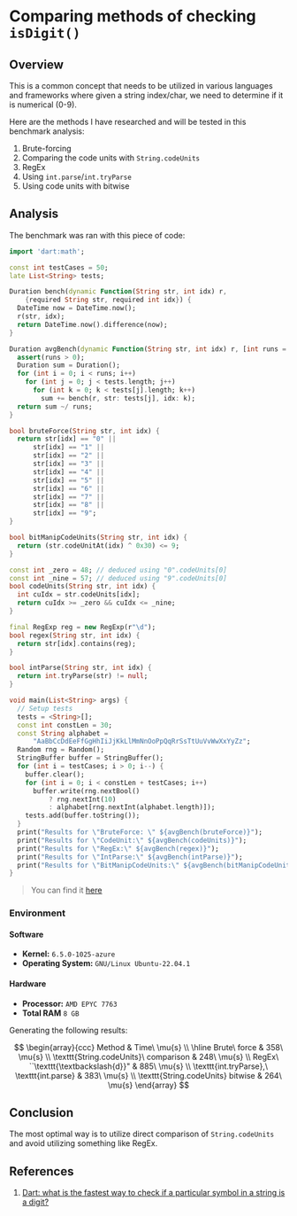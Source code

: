 # Comparing methods of checking `isDigit()`

## Overview

This is a common concept that needs to be utilized in various languages and frameworks where given a string index/char, we need to determine if it is numerical (0-9).

Here are the methods I have researched and will be tested in this benchmark analysis:

1. Brute-forcing
2. Comparing the code units with `String.codeUnits`
3. RegEx
4. Using `int.parse`/`int.tryParse`
5. Using code units with bitwise

## Analysis

The benchmark was ran with this piece of code:

```dart
import 'dart:math';

const int testCases = 50;
late List<String> tests;

Duration bench(dynamic Function(String str, int idx) r,
    {required String str, required int idx}) {
  DateTime now = DateTime.now();
  r(str, idx);
  return DateTime.now().difference(now);
}

Duration avgBench(dynamic Function(String str, int idx) r, [int runs = 100]) {
  assert(runs > 0);
  Duration sum = Duration();
  for (int i = 0; i < runs; i++)
    for (int j = 0; j < tests.length; j++)
      for (int k = 0; k < tests[j].length; k++)
        sum += bench(r, str: tests[j], idx: k);
  return sum ~/ runs;
}

bool bruteForce(String str, int idx) {
  return str[idx] == "0" ||
      str[idx] == "1" ||
      str[idx] == "2" ||
      str[idx] == "3" ||
      str[idx] == "4" ||
      str[idx] == "5" ||
      str[idx] == "6" ||
      str[idx] == "7" ||
      str[idx] == "8" ||
      str[idx] == "9";
}

bool bitManipCodeUnits(String str, int idx) {
  return (str.codeUnitAt(idx) ^ 0x30) <= 9;
}

const int _zero = 48; // deduced using "0".codeUnits[0]
const int _nine = 57; // deduced using "9".codeUnits[0]
bool codeUnits(String str, int idx) {
  int cuIdx = str.codeUnits[idx];
  return cuIdx >= _zero && cuIdx <= _nine;
}

final RegExp reg = new RegExp(r"\d");
bool regex(String str, int idx) {
  return str[idx].contains(reg);
}

bool intParse(String str, int idx) {
  return int.tryParse(str) != null;
}

void main(List<String> args) {
  // Setup tests
  tests = <String>[];
  const int constLen = 30;
  const String alphabet =
      "AaBbCcDdEeFfGgHhIiJjKkLlMmNnOoPpQqRrSsTtUuVvWwXxYyZz";
  Random rng = Random();
  StringBuffer buffer = StringBuffer();
  for (int i = testCases; i > 0; i--) {
    buffer.clear();
    for (int i = 0; i < constLen + testCases; i++)
      buffer.write(rng.nextBool()
          ? rng.nextInt(10)
          : alphabet[rng.nextInt(alphabet.length)]);
    tests.add(buffer.toString());
  }
  print("Results for \"BruteForce: \" ${avgBench(bruteForce)}");
  print("Results for \"CodeUnit:\" ${avgBench(codeUnits)}");
  print("Results for \"RegEx:\" ${avgBench(regex)}");
  print("Results for \"IntParse:\" ${avgBench(intParse)}");
  print("Results for \"BitManipCodeUnits:\" ${avgBench(bitManipCodeUnits)}");
}
```

> You can find it [here](./src/is_digit/is_digit.dart)

### Environment

#### Software

- **Kernel:** `6.5.0-1025-azure`
- **Operating System:** `GNU/Linux Ubuntu-22.04.1`

#### Hardware

- **Processor:** `AMD EPYC 7763`
- **Total RAM** `8 GB`

Generating the following results:

$$
\begin{array}{ccc}
Method & Time\ \mu{s} \\ \hline
Brute\ force & 358\ \mu{s} \\
\texttt{String.codeUnits}\ comparison & 248\ \mu{s} \\
RegEx\ ``\texttt{\textbackslash{d}}" & 885\ \mu{s} \\
\texttt{int.tryParse},\ \texttt{int.parse} & 383\ \mu{s} \\
\texttt{String.codeUnits} bitwise & 264\ \mu{s}
\end{array}
$$

## Conclusion

The most optimal way is to utilize direct comparison of `String.codeUnits` and avoid utilizing something like RegEx.

## References

1. [Dart: what is the fastest way to check if a particular symbol in a string is a digit?](https://stackoverflow.com/questions/25872456/dart-what-is-the-fastest-way-to-check-if-a-particular-symbol-in-a-string-is-a-d)